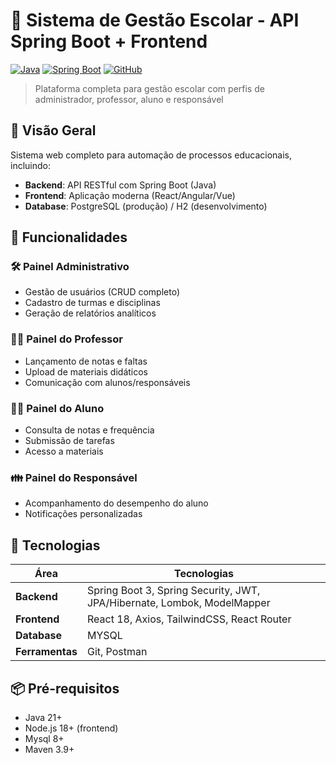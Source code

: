 # 🏫 Sistema de Gestão Escolar - API Spring Boot + Frontend

[![Java](https://img.shields.io/badge/Java-21%2B-blue)](https://openjdk.org/)
[![Spring Boot](https://img.shields.io/badge/Spring%20Boot-3.1%2B-brightgreen)](https://spring.io/projects/spring-boot)
[![GitHub](https://img.shields.io/badge/GitHub-Repository-lightgrey)](https://github.com/seu-usuario/nome-do-repositorio)

> Plataforma completa para gestão escolar com perfis de administrador, professor, aluno e responsável

## 📌 Visão Geral
Sistema web completo para automação de processos educacionais, incluindo:
- **Backend**: API RESTful com Spring Boot (Java)
- **Frontend**: Aplicação moderna (React/Angular/Vue)
- **Database**: PostgreSQL (produção) / H2 (desenvolvimento)

## 🌟 Funcionalidades
### 🛠️ Painel Administrativo
- Gestão de usuários (CRUD completo)
- Cadastro de turmas e disciplinas
- Geração de relatórios analíticos

### 👨‍🏫 Painel do Professor
- Lançamento de notas e faltas
- Upload de materiais didáticos
- Comunicação com alunos/responsáveis

### 👨‍🎓 Painel do Aluno
- Consulta de notas e frequência
- Submissão de tarefas
- Acesso a materiais

### 👪 Painel do Responsável
- Acompanhamento do desempenho do aluno
- Notificações personalizadas

## 🚀 Tecnologias
| Área          | Tecnologias                                                                 |
|---------------|-----------------------------------------------------------------------------|
| **Backend**   | Spring Boot 3, Spring Security, JWT, JPA/Hibernate, Lombok, ModelMapper    |
| **Frontend**  | React 18, Axios, TailwindCSS, React Router                                 |
| **Database**  | MYSQL                                                                      |
| **Ferramentas**| Git, Postman                                                              |

## 📦 Pré-requisitos
- Java 21+
- Node.js 18+ (frontend)
- Mysql 8+
- Maven 3.9+

